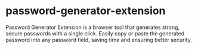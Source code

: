 # password-generator-extension
Password Generator Extension is a browser tool that generates strong, secure passwords with a single click. Easily copy or paste the generated password into any password field, saving time and ensuring better security.
